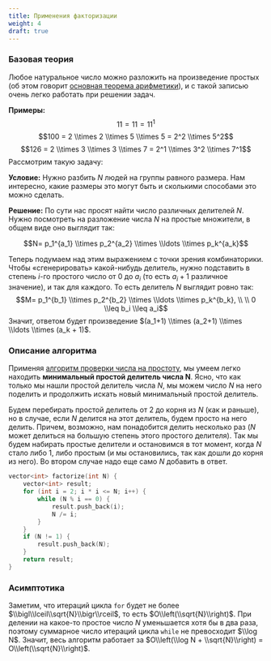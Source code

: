 ```yaml
---
title: Применения факторизации
weight: 4
draft: true
---
```


### Базовая теория

Любое натуральное число можно разложить на произведение простых (об этом
говорит [основная теорема
арифметики](https://ru.wikipedia.org/wiki/%D0%9E%D1%81%D0%BD%D0%BE%D0%B2%D0%BD%D0%B0%D1%8F_%D1%82%D0%B5%D0%BE%D1%80%D0%B5%D0%BC%D0%B0_%D0%B0%D1%80%D0%B8%D1%84%D0%BC%D0%B5%D1%82%D0%B8%D0%BA%D0%B8)),
и с такой записью очень легко работать при решении задач.

<b>Примеры:</b> $$11 = 11 = 11^1$$ $$100 = 2 \\times 2 \\times 5 \\times
5 = 2^2 \\times 5^2$$ $$126 = 2 \\times 3 \\times 3 \\times 7 = 2^1
\\times 3^2 \\times 7^1$$ Рассмотрим такую задачу:

<b>Условие:</b> Нужно разбить $N$ людей на группы равного размера. Нам
интересно, какие размеры это могут быть и сколькими способами это
можно сделать.

<b>Решение:</b> По сути нас просят найти число различных делителей $N$.
Нужно посмотреть на разложение числа $N$ на простые множители, в общем
виде оно выглядит так:

$$N= p_1^{a_1} \\times p_2^{a_2} \\times \\ldots \\times
p_k^{a_k}$$

Теперь подумаем над этим выражением с точки зрения комбинаторики. Чтобы
«сгенерировать» какой-нибудь делитель, нужно подставить в степень
$i$-го простого число от 0 до $a_i$ (то есть $a_i+1$ различное
значение), и так для каждого. То есть делитель $N$ выглядит ровно
так: $$M= p_1^{b_1} \\times p_2^{b_2} \\times \\ldots \\times
p_k^{b_k}, \\ \\ 0 \\leq b_i \\leq a_i$$ Значит, ответом будет
произведение $(a_1+1) \\times (a_2+1) \\times \\ldots \\times
(a_k + 1)$.

### Описание алгоритма

Применяя [ алгоритм проверки числа на
простоту](Проверка_на_простоту_за_корень "wikilink"),
мы умеем легко находить <b>минимальный простой делитель числа N</b>.
Ясно, что как только мы нашли простой делитель числа $N$, мы можем
число $N$ на него поделить и продолжить искать новый минимальный
простой делитель.

Будем перебирать простой делитель от $2$ до корня из $N$ (как и раньше),
но в случае, если $N$ делится на этот делитель, будем просто на него
делить. Причем, возможно, нам понадобится делить несколько раз ($N$
может делиться на большую степень этого простого делителя). Так мы
будем набирать простые делители и остановимся в тот момент, когда
$N$ стало либо $1$, либо простым (и мы остановились, так как дошли до
корня из него). Во втором случае надо еще само $N$ добавить в ответ.

``` C++ numberLines
vector<int> factorize(int N) {
    vector<int> result;
    for (int i = 2; i * i <= N; i++) {
        while (N % i == 0) {
            result.push_back(i);
            N /= i;
        }
    }
    if (N != 1) {
        result.push_back(N);
    }
    return result;
}
```

### Асимптотика

Заметим, что итераций цикла `for` будет не более
$\\bigl\\lceil\\sqrt{N}\\bigr\\rceil$, то есть
$O\\left(\\sqrt{N}\\right)$. При делении на какое-то простое число $N$
уменьшается хотя бы в два раза, поэтому суммарное число итераций цикла
`while` не превосходит $\\log N$. Значит, весь алгоритм работает за
$O\\left(\\log N + \\sqrt{N}\\right) = O\\left(\\sqrt{N}\\right)$.

